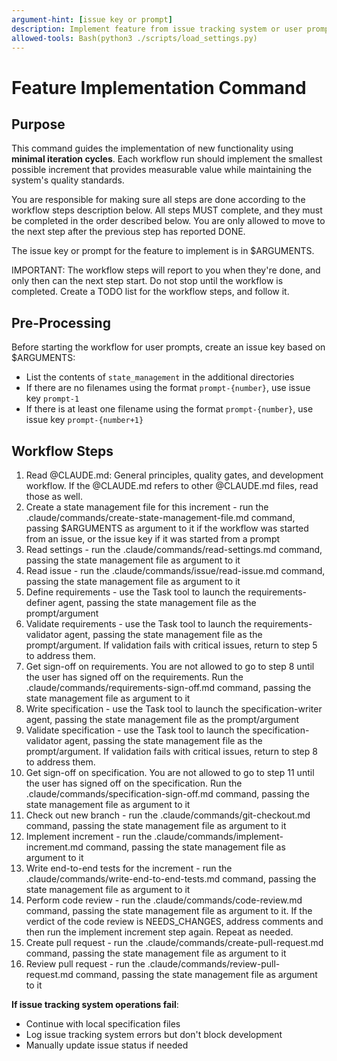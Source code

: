```yaml
---
argument-hint: [issue key or prompt]
description: Implement feature from issue tracking system or user prompt
allowed-tools: Bash(python3 ./scripts/load_settings.py)
---
```


# Feature Implementation Command

## Purpose

This command guides the implementation of new functionality using **minimal iteration cycles**. Each workflow run should implement the smallest possible increment that provides measurable value while maintaining the system's quality standards.

You are responsible for making sure all steps are done according to the workflow steps description below.
All steps MUST complete, and they must be completed in the order described below.
You are only allowed to move to the next step after the previous step has reported DONE.

The issue key or prompt for the feature to implement is in $ARGUMENTS.

IMPORTANT: The workflow steps will report to you when they're done, and only then can the next step start. Do not stop until the workflow is completed.
Create a TODO list for the workflow steps, and follow it.

## Pre-Processing

Before starting the workflow for user prompts, create an issue key based on $ARGUMENTS:
- List the contents of `state_management` in the additional directories
- If there are no filenames using the format `prompt-{number}`, use issue key `prompt-1`
- If there is at least one filename using the format `prompt-{number}`, use issue key `prompt-{number+1}`

## Workflow Steps

1. Read @CLAUDE.md: General principles, quality gates, and development workflow. If the @CLAUDE.md refers to other @CLAUDE.md files, read those as well.
2. Create a state management file for this increment - run the .claude/commands/create-state-management-file.md command, passing $ARGUMENTS as argument to it if the workflow was started from an issue, or the issue key if it was started from a prompt
3. Read settings - run the .claude/commands/read-settings.md command, passing the state management file as argument to it
4. Read issue - run the .claude/commands/issue/read-issue.md command, passing the state management file as argument to it
5. Define requirements - use the Task tool to launch the requirements-definer agent, passing the state management file as the prompt/argument
6. Validate requirements - use the Task tool to launch the requirements-validator agent, passing the state management file as the prompt/argument. If validation fails with critical issues, return to step 5 to address them.
7. Get sign-off on requirements. You are not allowed to go to step 8 until the user has signed off on the requirements. Run the .claude/commands/requirements-sign-off.md command, passing the state management file as argument to it
8. Write specification - use the Task tool to launch the specification-writer agent, passing the state management file as the prompt/argument
9. Validate specification - use the Task tool to launch the specification-validator agent, passing the state management file as the prompt/argument. If validation fails with critical issues, return to step 8 to address them.
10. Get sign-off on specification. You are not allowed to go to step 11 until the user has signed off on the specification. Run the .claude/commands/specification-sign-off.md command, passing the state management file as argument to it
11. Check out new branch - run the .claude/commands/git-checkout.md command, passing the state management file as argument to it
12. Implement increment - run the .claude/commands/implement-increment.md command, passing the state management file as argument to it
13. Write end-to-end tests for the increment - run the .claude/commands/write-end-to-end-tests.md command, passing the state management file as argument to it
14. Perform code review - run the .claude/commands/code-review.md command, passing the state management file as argument to it. If the verdict of the code review is NEEDS_CHANGES, address comments and then run the implement increment step again.
Repeat as needed.
15. Create pull request - run the .claude/commands/create-pull-request.md command, passing the state management file as argument to it
16. Review pull request - run the .claude/commands/review-pull-request.md command, passing the state management file as argument to it

**If issue tracking system operations fail**:
- Continue with local specification files
- Log issue tracking system errors but don't block development
- Manually update issue status if needed
